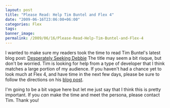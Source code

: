 ```yaml
---
layout: post
title: "Please Read: Help Tim Buntel and Flex 4"
date: "2009-06-16T23:06:00+06:00"
categories: Flex 
tags: 
banner_image: 
permalink: /2009/06/16/Please-Read-Help-Tim-Buntel-and-Flex-4
---
```


I wanted to make sure my readers took the time to read Tim Buntel's latest blog post: <a href="http://www.buntel.com/blog/index.cfm/2009/6/16/Desperately-seeking-Debbie">Desperately Seeking Debbie</a> The title may seem a bit risque, but don't be worried. Tim is looking for help from a type of developer that I think matches a large portion of my audience. If you haven't had a chance yet to look much at Flex 4, and have time in the next few days, please be sure to follow the directions on his <a href="http://www.buntel.com/blog/index.cfm/2009/6/16/Desperately-seeking-Debbie">blog post</a>. 

I'm going to be a bit vague here but let me just say that I think this is pretty important. If you <i>can</i> make the time and meet the persona, please contact Tim. Thank you!